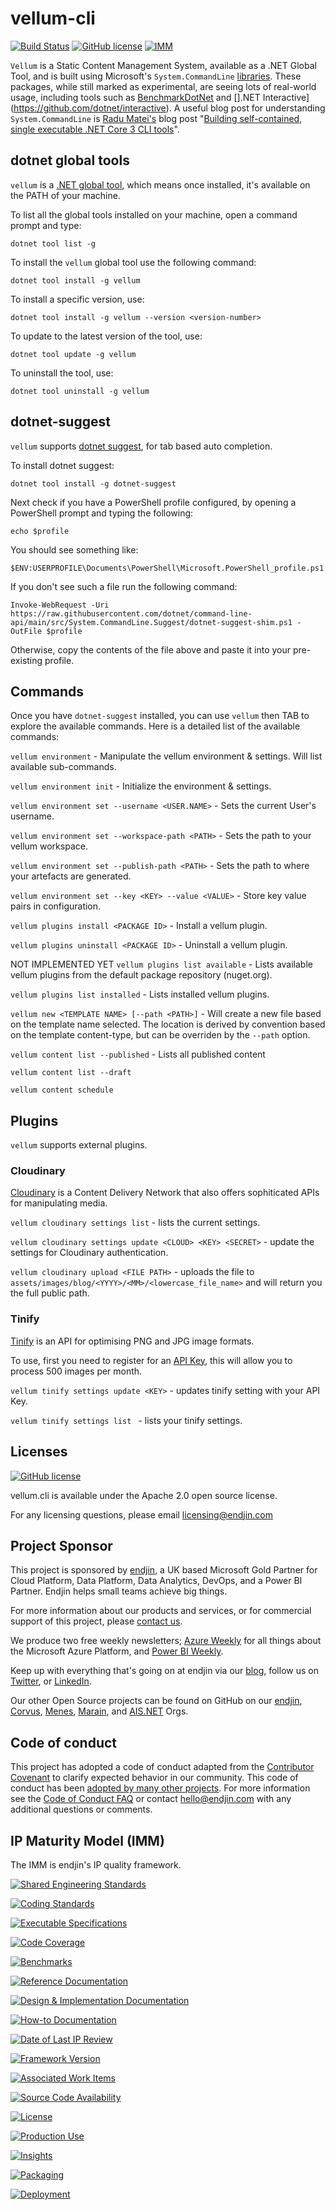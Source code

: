 # vellum-cli
[![Build Status](https://dev.azure.com/endjin-labs/vellum.cli/_apis/build/status/vellum-dotnet.vellum.cli?branchName=master)](https://dev.azure.com/endjin-labs/vellum.cli/_build/latest?definitionId=4&branchName=master)
[![GitHub license](https://img.shields.io/badge/License-Apache%202-blue.svg)](https://raw.githubusercontent.com/vellum-dotnet/vellum-cli/master/LICENSE)
[![IMM](https://endimmfuncdev.azurewebsites.net/api/imm/github/vellum-dotnet/vellum.cli/total?cache=false)](https://endimmfuncdev.azurewebsites.net/api/imm/github/vellum-dotnet/vellum-cli/total?cache=false)

`Vellum` is a Static Content Management System, available as a .NET Global Tool, and is built using Microsoft's `System.CommandLine` [libraries](https://github.com/dotnet/command-line-api). These packages, while still marked as experimental, are seeing lots of real-world usage, including tools such as [BenchmarkDotNet](https://github.com/dotnet/BenchmarkDotNet) and [].NET Interactive](https://github.com/dotnet/interactive). A useful blog post for understanding `System.CommandLine` is [Radu Matei's](https://twitter.com/matei_radu) blog post "[Building self-contained, single executable .NET Core 3 CLI tools](https://radu-matei.com/blog/self-contained-dotnet-cli/)".

## dotnet global tools

`vellum` is a [.NET global tool](https://docs.microsoft.com/en-us/dotnet/core/tools/global-tools), which means once installed, it's available on the PATH of your machine. 

To list all the global tools installed on your machine, open a command prompt and type:

`dotnet tool list -g`

To install the `vellum` global tool use the following command:

`dotnet tool install -g vellum`

To install a specific version, use:

`dotnet tool install -g vellum --version <version-number>`

To update to the latest version of the tool, use:

`dotnet tool update -g vellum`

To uninstall the tool, use:

`dotnet tool uninstall -g vellum`

## dotnet-suggest

`vellum` supports [dotnet suggest](https://github.com/dotnet/command-line-api/wiki/dotnet-suggest), for tab based auto completion.

To install dotnet suggest:

`dotnet tool install -g dotnet-suggest`

Next check if you have a PowerShell profile configured, by opening a PowerShell prompt and typing the following:

`echo $profile`

You should see something like:

`$ENV:USERPROFILE\Documents\PowerShell\Microsoft.PowerShell_profile.ps1`

If you don't see such a file run the following command:

`Invoke-WebRequest -Uri https://raw.githubusercontent.com/dotnet/command-line-api/main/src/System.CommandLine.Suggest/dotnet-suggest-shim.ps1 -OutFile $profile`

Otherwise, copy the contents of the file above and paste it into your pre-existing profile.

## Commands

Once you have `dotnet-suggest` installed, you can use `vellum` then TAB to explore the available commands. Here is a detailed list of the available commands:

`vellum environment` - Manipulate the vellum environment & settings. Will list available sub-commands.

`vellum environment init` - Initialize the environment & settings.

`vellum environment set --username <USER.NAME>` - Sets the current User's username.

`vellum environment set --workspace-path <PATH>` - Sets the path to your vellum workspace.

`vellum environment set --publish-path <PATH>` - Sets the path to where your artefacts are generated.

`vellum environment set --key <KEY> --value <VALUE>` - Store key value pairs in configuration.

`vellum plugins install <PACKAGE ID>` - Install a vellum plugin.

`vellum plugins uninstall <PACKAGE ID>` - Uninstall a vellum plugin.

NOT IMPLEMENTED YET `vellum plugins list available` - Lists available vellum plugins from the default package repository (nuget.org).

`vellum plugins list installed` - Lists installed vellum plugins.

`vellum new <TEMPLATE NAME> [--path <PATH>]` - Will create a new file based on the template name selected. The location is derived by convention based on the template content-type, but can be overriden by the `--path` option. 

`vellum content list --published` - Lists all published content

`vellum content list --draft`

`vellum content schedule`
## Plugins

`vellum` supports external plugins.

### Cloudinary

[Cloudinary](https://cloudinary.com/) is a Content Delivery Network that also offers sophiticated APIs for manipulating media. 

`vellum cloudinary settings list` - lists the current settings.

`vellum cloudinary settings update <CLOUD> <KEY> <SECRET>` - update the settings for Cloudinary authentication.

`vellum cloudinary upload <FILE PATH>` - uploads the file to `assets/images/blog/<YYYY>/<MM>/<lowercase_file_name>` and will return you the full public path.

### Tinify

[Tinify](https://tinypng.com/) is an API for optimising PNG and JPG image formats.

To use, first you need to register for an [API Key](https://tinypng.com/developers), this will allow you to process 500 images per month.

`vellum tinify settings update <KEY>` - updates tinify setting with your API Key.

`vellum tinify settings list ` - lists your tinify settings.

## Licenses

[![GitHub license](https://img.shields.io/badge/License-Apache%202-blue.svg)](https://raw.githubusercontent.com/corvus-dotnet/vellum.cli/master/LICENSE)

vellum.cli is available under the Apache 2.0 open source license.

For any licensing questions, please email [&#108;&#105;&#99;&#101;&#110;&#115;&#105;&#110;&#103;&#64;&#101;&#110;&#100;&#106;&#105;&#110;&#46;&#99;&#111;&#109;](&#109;&#97;&#105;&#108;&#116;&#111;&#58;&#108;&#105;&#99;&#101;&#110;&#115;&#105;&#110;&#103;&#64;&#101;&#110;&#100;&#106;&#105;&#110;&#46;&#99;&#111;&#109;)

## Project Sponsor

This project is sponsored by [endjin](https://endjin.com), a UK based Microsoft Gold Partner for Cloud Platform, Data Platform, Data Analytics, DevOps, and a Power BI Partner. Endjin helps small teams achieve big things.

For more information about our products and services, or for commercial support of this project, please [contact us](https://endjin.com/contact-us). 

We produce two free weekly newsletters; [Azure Weekly](https://azureweekly.info) for all things about the Microsoft Azure Platform, and [Power BI Weekly](https://powerbiweekly.info).

Keep up with everything that's going on at endjin via our [blog](https://blogs.endjin.com/), follow us on [Twitter](https://twitter.com/endjin), or [LinkedIn](https://www.linkedin.com/company/1671851/).

Our other Open Source projects can be found on GitHub on our [endjin](https://github.com/endjin), [Corvus](https://github.com/corvus-dotnet), [Menes](https://github.com/menes-dotnet), [Marain](https://github.com/marain-dotnet), and [AIS.NET](https://github.com/ais-net) Orgs.

## Code of conduct

This project has adopted a code of conduct adapted from the [Contributor Covenant](http://contributor-covenant.org/) to clarify expected behavior in our community. This code of conduct has been [adopted by many other projects](http://contributor-covenant.org/adopters/). For more information see the [Code of Conduct FAQ](https://opensource.microsoft.com/codeofconduct/faq/) or contact [&#104;&#101;&#108;&#108;&#111;&#064;&#101;&#110;&#100;&#106;&#105;&#110;&#046;&#099;&#111;&#109;](&#109;&#097;&#105;&#108;&#116;&#111;:&#104;&#101;&#108;&#108;&#111;&#064;&#101;&#110;&#100;&#106;&#105;&#110;&#046;&#099;&#111;&#109;) with any additional questions or comments.

## IP Maturity Model (IMM)

The IMM is endjin's IP quality framework.

[![Shared Engineering Standards](https://endimmfuncdev.azurewebsites.net/api/imm/github/vellum-dotnet/vellum-cli/rule/74e29f9b-6dca-4161-8fdd-b468a1eb185d?nocache=true)](https://endimmfuncdev.azurewebsites.net/api/imm/github/vellum-dotnet/vellum-cli/rule/74e29f9b-6dca-4161-8fdd-b468a1eb185d?cache=false)

[![Coding Standards](https://endimmfuncdev.azurewebsites.net/api/imm/github/vellum-dotnet/vellum-cli/rule/f6f6490f-9493-4dc3-a674-15584fa951d8?cache=false)](https://endimmfuncdev.azurewebsites.net/api/imm/github/vellum-dotnet/vellum-cli/rule/f6f6490f-9493-4dc3-a674-15584fa951d8?cache=false)

[![Executable Specifications](https://endimmfuncdev.azurewebsites.net/api/imm/github/vellum-dotnet/vellum-cli/rule/bb49fb94-6ab5-40c3-a6da-dfd2e9bc4b00?cache=false)](https://endimmfuncdev.azurewebsites.net/api/imm/github/vellum-dotnet/vellum-cli/rule/bb49fb94-6ab5-40c3-a6da-dfd2e9bc4b00?cache=false)

[![Code Coverage](https://endimmfuncdev.azurewebsites.net/api/imm/github/vellum-dotnet/vellum-cli/rule/0449cadc-0078-4094-b019-520d75cc6cbb?cache=false)](https://endimmfuncdev.azurewebsites.net/api/imm/github/vellum-dotnet/vellum-cli/rule/0449cadc-0078-4094-b019-520d75cc6cbb?cache=false)

[![Benchmarks](https://endimmfuncdev.azurewebsites.net/api/imm/github/vellum-dotnet/vellum-cli/rule/64ed80dc-d354-45a9-9a56-c32437306afa?cache=false)](https://endimmfuncdev.azurewebsites.net/api/imm/github/vellum-dotnet/vellum-cli/rule/64ed80dc-d354-45a9-9a56-c32437306afa?cache=false)

[![Reference Documentation](https://endimmfuncdev.azurewebsites.net/api/imm/github/vellum-dotnet/vellum-cli/rule/2a7fc206-d578-41b0-85f6-a28b6b0fec5f?cache=false)](https://endimmfuncdev.azurewebsites.net/api/imm/github/vellum-dotnet/vellum-cli/rule/2a7fc206-d578-41b0-85f6-a28b6b0fec5f?cache=false)

[![Design & Implementation Documentation](https://endimmfuncdev.azurewebsites.net/api/imm/github/vellum-dotnet/vellum-cli/rule/f026d5a2-ce1a-4e04-af15-5a35792b164b?cache=false)](https://endimmfuncdev.azurewebsites.net/api/imm/github/vellum-dotnet/vellum-cli/rule/f026d5a2-ce1a-4e04-af15-5a35792b164b?cache=false)

[![How-to Documentation](https://endimmfuncdev.azurewebsites.net/api/imm/github/vellum-dotnet/vellum-cli/rule/145f2e3d-bb05-4ced-989b-7fb218fc6705?cache=false)](https://endimmfuncdev.azurewebsites.net/api/imm/github/vellum-dotnet/vellum-cli/rule/145f2e3d-bb05-4ced-989b-7fb218fc6705?cache=false)

[![Date of Last IP Review](https://endimmfuncdev.azurewebsites.net/api/imm/github/vellum-dotnet/vellum-cli/rule/da4ed776-0365-4d8a-a297-c4e91a14d646?cache=false)](https://endimmfuncdev.azurewebsites.net/api/imm/github/vellum-dotnet/vellum-cli/rule/da4ed776-0365-4d8a-a297-c4e91a14d646?cache=false)

[![Framework Version](https://endimmfuncdev.azurewebsites.net/api/imm/github/vellum-dotnet/vellum-cli/rule/6c0402b3-f0e3-4bd7-83fe-04bb6dca7924?cache=false)](https://endimmfuncdev.azurewebsites.net/api/imm/github/vellum-dotnet/vellum-cli/rule/6c0402b3-f0e3-4bd7-83fe-04bb6dca7924?cache=false)

[![Associated Work Items](https://endimmfuncdev.azurewebsites.net/api/imm/github/vellum-dotnet/vellum-cli/rule/79b8ff50-7378-4f29-b07c-bcd80746bfd4?cache=false)](https://endimmfuncdev.azurewebsites.net/api/imm/github/vellum-dotnet/vellum-cli/rule/79b8ff50-7378-4f29-b07c-bcd80746bfd4?cache=false)

[![Source Code Availability](https://endimmfuncdev.azurewebsites.net/api/imm/github/vellum-dotnet/vellum-cli/rule/30e1b40b-b27d-4631-b38d-3172426593ca?cache=false)](https://endimmfuncdev.azurewebsites.net/api/imm/github/vellum-dotnet/vellum-cli/rule/30e1b40b-b27d-4631-b38d-3172426593ca?cache=false)

[![License](https://endimmfuncdev.azurewebsites.net/api/imm/github/vellum-dotnet/vellum-cli/rule/d96b5bdc-62c7-47b6-bcc4-de31127c08b7?cache=false)](https://endimmfuncdev.azurewebsites.net/api/imm/github/vellum-dotnet/vellum-cli/rule/d96b5bdc-62c7-47b6-bcc4-de31127c08b7?cache=false)

[![Production Use](https://endimmfuncdev.azurewebsites.net/api/imm/github/vellum-dotnet/vellum-cli/rule/87ee2c3e-b17a-4939-b969-2c9c034d05d7?cache=false)](https://endimmfuncdev.azurewebsites.net/api/imm/github/vellum-dotnet/vellum-cli/rule/87ee2c3e-b17a-4939-b969-2c9c034d05d7?cache=false)

[![Insights](https://endimmfuncdev.azurewebsites.net/api/imm/github/vellum-dotnet/vellum-cli/rule/71a02488-2dc9-4d25-94fa-8c2346169f8b?cache=false)](https://endimmfuncdev.azurewebsites.net/api/imm/github/vellum-dotnet/vellum-cli/rule/71a02488-2dc9-4d25-94fa-8c2346169f8b?cache=false)

[![Packaging](https://endimmfuncdev.azurewebsites.net/api/imm/github/vellum-dotnet/vellum-cli/rule/547fd9f5-9caf-449f-82d9-4fba9e7ce13a?cache=false)](https://endimmfuncdev.azurewebsites.net/api/imm/github/vellum-dotnet/vellum-cli/rule/547fd9f5-9caf-449f-82d9-4fba9e7ce13a?cache=false)

[![Deployment](https://endimmfuncdev.azurewebsites.net/api/imm/github/vellum-dotnet/vellum-cli/rule/edea4593-d2dd-485b-bc1b-aaaf18f098f9?cache=false)](https://endimmfuncdev.azurewebsites.net/api/imm/github/vellum-dotnet/vellum-cli/rule/edea4593-d2dd-485b-bc1b-aaaf18f098f9?cache=false)
